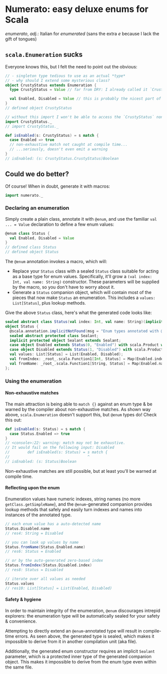 # Numerato: easy deluxe enums for Scala

_enumerato_, _adj._: Italian for _enumerated_ (sans the extra _e_ because I
lack the gift of tongues)

## `scala.Enumeration` sucks

Everyone knows this, but I felt the need to point out the obvious:

```scala
// - singleton type tedious to use as an actual *type*
// - why should I extend some mysterious class?
object CrustyStatus extends Enumeration {
  type CrustyStatus = Value // far from DRY: I already called it `CrustyStatus`!

  val Enabled, Disabled = Value // this is probably the nicest part of `Enumeration`
}
// defined object CrustyStatus

// without this import I won't be able to access the `CrustyStatus` non-singleton type
import CrustyStatus._
// import CrustyStatus._

def isEnabled(s: CrustyStatus) = s match {
  case Enabled => true
  // non-exhaustive match not caught at compile time...
  // ...seriously, doesn't even emit a warning
}
// isEnabled: (s: CrustyStatus.CrustyStatus)Boolean
```

## Could we do better?

Of course! When in doubt, generate it with macros:

```scala
import numerato._
```

### Declaring an enumeration

Simply create a plain class, annotate it with `@enum`, and use the familiar
`val ... = Value` declaration to define a few enum values:

```scala
@enum class Status {
  val Enabled, Disabled = Value
}
// defined class Status
// defined object Status
```

The `@enum` annotation invokes a macro, which will:

* Replace your `Status` class with a sealed `Status` class suitable for acting
  as a base type for enum values. Specifically, it'll grow a `(val index: Int,
  val name: String)` constructor. These parameters will be supplied by the
  macro, so you don't have to worry about it.
* Generate a `Status` companion object, which will contain most of the pieces
  that now make `Status` an enumeration. This includes a `values:
  List[Status]`, plus lookup methods.

Give the above `Status` class, here's what the generated code looks like:

```scala
sealed abstract class Status(val index: Int, val name: String)(implicit sealant: Status.Sealant);
object Status {
  @scala.annotation.implicitNotFound(msg = "Enum types annotated with @enum can not be extended directly. To add another value to the enum, please adjust your `def ... = Value` declaration.")
  sealed abstract protected class Sealant;
  implicit protected object Sealant extends Sealant;
  case object Enabled extends Status(0, "Enabled") with scala.Product with scala.Serializable;
  case object Disabled extends Status(1, "Disabled") with scala.Product with scala.Serializable;
  val values: List[Status] = List(Enabled, Disabled);
  val fromIndex: _root_.scala.Function1[Int, Status] = Map(Enabled.index.->(Enabled), Disabled.index.->(Disabled));
  val fromName: _root_.scala.Function1[String, Status] = Map(Enabled.name.->(Enabled), Disabled.name.->(Disabled))
};
```

### Using the enumeration

#### Non-exhaustive matches

The main attraction is being able to `match {}` against an enum type & be
warned by the compiler about non-exhaustive matches. As shown way above,
`scala.Enumeration` doesn't support this, but `@enum` types do! Check this out:

```scala
def isEnabled(s: Status) = s match {
  case Status.Enabled => true
}
// <console>:22: warning: match may not be exhaustive.
// It would fail on the following input: Disabled
//        def isEnabled(s: Status) = s match {
//                                   ^
// isEnabled: (s: Status)Boolean
```

Non-exhaustive matches are still possible, but at least you'll be warned at
compile time.

#### Reflecting upon the enum

Enumeration values have numeric indexes, string names (no more
`getClass.getSimpleName`), and the `@enum`-generated companion provides lookup
methods that safely and easily turn indexes and names into instances of the
annotated type.

```scala
// each enum value has a auto-detected name
Status.Disabled.name
// res4: String = Disabled

// you can look up values by name
Status.fromName(Status.Enabled.name)
// res6: Status = Enabled

// or by the auto-generated zero-based index
Status.fromIndex(Status.Disabled.index)
// res8: Status = Disabled

// iterate over all values as needed
Status.values
// res10: List[Status] = List(Enabled, Disabled)
```

#### Safety & hygiene

In order to maintain integrity of the enumeration, `@enum` discourages intrepid
explorers: the enumeration type will be automatically sealed for your safety &
convenience.

Attempting to directly extend an `@enum`-annotated type will result in
compile-time errors. As seen above, the generated type is sealed, which makes
it impossible to derive from it in another compilation unit (aka file).

Additionally, the generated enum constructor requires an implicit `Sealant`
parameter, which is a protected inner type of the generated companion object.
This makes it impossible to derive from the enum type even within the same
file.
